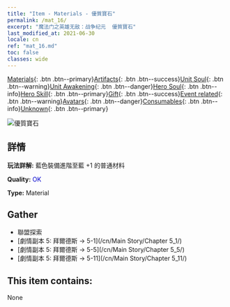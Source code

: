 ```yaml
---
title: "Item - Materials - 優質寶石"
permalink: /mat_16/
excerpt: "魔法门之英雄无敌：战争纪元  優質寶石"
last_modified_at: 2021-06-30
locale: cn
ref: "mat_16.md"
toc: false
classes: wide
---
```

 [Materials](/ItemsCN/){: .btn .btn--primary}[Artifacts](/ItemsCN/Artifacts/){: .btn .btn--success}[Unit Soul](/ItemsCN/UnitSoul/){: .btn .btn--warning}[Unit Awakening](/ItemsCN/UnitAwakening/){: .btn .btn--danger}[Hero Soul](/ItemsCN/HeroSoul/){: .btn .btn--info}[Hero Skill](/ItemsCN/HeroSkill/){: .btn .btn--primary}[Gift](/ItemsCN/Gift/){: .btn .btn--success}[Event related](/ItemsCN/Events/){: .btn .btn--warning}[Avatars](/ItemsCN/Avatars/){: .btn .btn--danger}[Consumables](/ItemsCN/Consumables/){: .btn .btn--info}[Unknown](/ItemsCN/Unknown/){: .btn .btn--primary}

 ![優質寶石](/images/t/i_cailiao_baoshi1.png)

## 詳情
 **玩法詳解:** 藍色裝備進階至藍 +1 的普通材料

 **Quality:** <span style="color: #0000CD">OK</span>

 **Type:** Material

## Gather

*    聯盟探索 
*    [劇情副本 5: 拜爾德斯 -> 5-1](/cn/Main Story/Chapter 5_1/) 
*    [劇情副本 5: 拜爾德斯 -> 5-5](/cn/Main Story/Chapter 5_5/) 
*    [劇情副本 5: 拜爾德斯 -> 5-11](/cn/Main Story/Chapter 5_11/) 

## This item contains:

  None

